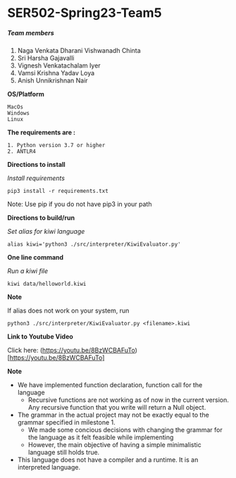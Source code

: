 # SER502-Spring23-Team5

##### Team members
1. Naga Venkata Dharani Vishwanadh Chinta
2. Sri Harsha Gajavalli
3. Vignesh Venkatachalam Iyer
4. Vamsi Krishna Yadav Loya
5. Anish Unnikrishnan Nair

**OS/Platform**
```
MacOs
Windows 
Linux
```

**The requirements are :**

    1. Python version 3.7 or higher
    2. ANTLR4

**Directions to install**

*Install requirements*
```
pip3 install -r requirements.txt
```
Note: Use pip if you do not have pip3 in your path

**Directions to build/run**

*Set alias for kiwi language*
```
alias kiwi='python3 ./src/interpreter/KiwiEvaluator.py'
```

**One line command**

*Run a kiwi file*
```
kiwi data/helloworld.kiwi
```

**Note**

If alias does not work on your system, run
```
python3 ./src/interpreter/KiwiEvaluator.py <filename>.kiwi
```

**Link to Youtube Video**

Click here: (https://youtu.be/8BzWCBAFuTo)[https://youtu.be/8BzWCBAFuTo]

**Note**
- We have implemented function declaration, function call for the language
    - Recursive functions are not working as of now in the current version. Any recursive function that you write will return a Null object.
- The grammar in the actual project may not be exactly equal to the grammar specified in milestone 1. 
    - We made some concious decisions with changing the grammar for the language as it felt feasible while implementing
    - However, the main objective of having a simple minimalistic language still holds true.
- This language does not have a compiler and a runtime. It is an interpreted language.